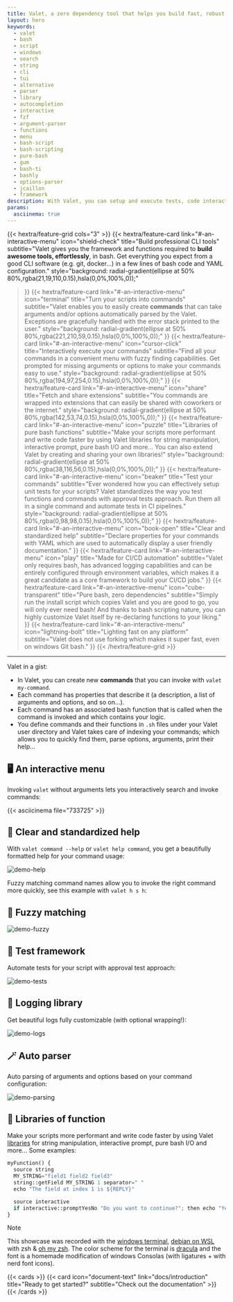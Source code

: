 ```yaml
---
title: Valet, a zero dependency tool that helps you build fast, robust, testable and interactive CLI applications in bash.
layout: hero
keywords:
  - valet
  - bash
  - script
  - windows
  - search
  - string
  - cli
  - tui
  - alternative
  - parser
  - library
  - autocompletion
  - interactive
  - fzf
  - argument-parser
  - functions
  - menu
  - bash-script
  - bash-scripting
  - pure-bash
  - gum
  - bash-ti
  - bashly
  - options-parser
  - jcaillon
  - framework
description: With Valet, you can setup and execute tests, code interactive experiences for your users, navigate and execute your scripts (called commands) from a searchable menu interface, and more! It provides libraries of functions that can be sourced to solve standard programming needs such as string, array or file manipulation, prompting the user, and so on...
params:
  asciinema: true
---
```


{{< hextra/feature-grid cols="3" >}}
  {{< hextra/feature-card
    link="#-an-interactive-menu"
    icon="shield-check"
    title="Build professional CLI tools"
    subtitle="Valet gives you the framework and functions required to **build awesome tools, effortlessly**, in bash. Get everything you expect from a good CLI software (e.g. git, docker...) in a few lines of bash code and YAML configuration."
    style="background: radial-gradient(ellipse at 50% 80%,rgba(21,19,110,0.15),hsla(0,0%,100%,0));"
  >}}
  {{< hextra/feature-card
    link="#-an-interactive-menu"
    icon="terminal"
    title="Turn your scripts into commands"
    subtitle="Valet enables you to easily create **commands** that can take arguments and/or options automatically parsed by the Valet. Exceptions are gracefully handled with the error stack printed to the user."
    style="background: radial-gradient(ellipse at 50% 80%,rgba(221,210,59,0.15),hsla(0,0%,100%,0));"
  >}}
  {{< hextra/feature-card
    link="#-an-interactive-menu"
    icon="cursor-click"
    title="Interactively execute your commands"
    subtitle="Find all your commands in a convenient menu with fuzzy finding capabilities. Get prompted for missing arguments or options to make your commands easy to use."
    style="background: radial-gradient(ellipse at 50% 80%,rgba(194,97,254,0.15),hsla(0,0%,100%,0));"
  >}}
  {{< hextra/feature-card
    link="#-an-interactive-menu"
    icon="share"
    title="Fetch and share extensions"
    subtitle="You commands are wrapped into extensions that can easily be shared with coworkers or the internet."
    style="background: radial-gradient(ellipse at 50% 80%,rgba(142,53,74,0.15),hsla(0,0%,100%,0));"
  >}}
  {{< hextra/feature-card
    link="#-an-interactive-menu"
    icon="puzzle"
    title="Libraries of pure bash functions"
    subtitle="Make your scripts more performant and write code faster by using Valet libraries for string manipulation, interactive prompt, pure bash I/O and more... You can also extend Valet by creating and sharing your own libraries!"
    style="background: radial-gradient(ellipse at 50% 80%,rgba(38,116,56,0.15),hsla(0,0%,100%,0));"
  >}}
  {{< hextra/feature-card
    link="#-an-interactive-menu"
    icon="beaker"
    title="Test your commands"
    subtitle="Ever wondered how you can effectively setup unit tests for your scripts? Valet standardizes the way you test functions and commands with approval tests approach. Run them all in a single command and automate tests in CI pipelines."
    style="background: radial-gradient(ellipse at 50% 80%,rgba(0,98,98,0.15),hsla(0,0%,100%,0));"
  >}}
  {{< hextra/feature-card
    link="#-an-interactive-menu"
    icon="book-open"
    title="Clear and standardized help"
    subtitle="Declare properties for your commands with YAML which are used to automatically display a user friendly documentation."
  >}}
  {{< hextra/feature-card
    link="#-an-interactive-menu"
    icon="play"
    title="Made for CI/CD automation"
    subtitle="Valet only requires bash, has advanced logging capabilities and can be entirely configured through environment variables, which makes it a great candidate as a core framework to build your CI/CD jobs."
  >}}
  {{< hextra/feature-card
    link="#-an-interactive-menu"
    icon="cube-transparent"
    title="Pure bash, zero dependencies"
    subtitle="Simply run the install script which copies Valet and you are good to go, you will only ever need bash! And thanks to bash scripting nature, you can highly customize Valet itself by re-declaring functions to your liking."
  >}}
  {{< hextra/feature-card
    link="#-an-interactive-menu"
    icon="lightning-bolt"
    title="Lighting fast on any platform"
    subtitle="Valet does not use forking which makes it super fast, even on windows Git bash."
  >}}
{{< /hextra/feature-grid >}}

---

Valet in a gist:

- In Valet, you can create new **commands** that you can invoke with `valet my-command`.
- Each command has properties that describe it (a description, a list of arguments and options, and so on...).
- Each command has an associated bash function that is called when the command is invoked and which contains your logic.
- You define commands and their functions in `.sh` files under your Valet user directory and Valet takes care of indexing your commands; which allows you to quickly find them, parse options, arguments, print their help...

## 🖥️ An interactive menu

Invoking `valet` without arguments lets you interactively search and invoke commands:

{{< asciicinema file="733725" >}}

## 📖 Clear and standardized help

With `valet command --help` or `valet help command`, you get a beautifully formatted help for your command usage:

![demo-help](/hero/demo-help.gif)

Fuzzy matching command names allow you to invoke the right command more quickly, see this example with `valet h s h`:

## 🔎 Fuzzy matching

![demo-fuzzy](/hero/demo-fuzzy.gif)

## 🧪 Test framework

Automate tests for your script with approval test approach:

![demo-tests](/hero/demo-tests.gif)

## 🐾 Logging library

Get beautiful logs fully customizable (with optional wrapping!):

![demo-logs](/hero/demo-logs.gif)

## 🪄 Auto parser

Auto parsing of arguments and options based on your command configuration:

![demo-parsing](/hero/demo-parsing.gif)

## 🧩 Libraries of function

Make your scripts more performant and write code faster by using Valet [libraries][libraries-link] for string manipulation, interactive prompt, pure bash I/O and more... Some examples:

```python {linenos=table,linenostart=1,filename="script.sh"}
myFunction() {
  source string
  MY_STRING="field1 field2 field3"
  string::getField MY_STRING 1 separator=" "
  echo "The field at index 1 is ${REPLY}"

  source interactive
  if interactive::promptYesNo "Do you want to continue?"; then echo "Yes."; else echo "No."; fi
}
```

> [!NOTE]
> This showcase was recorded with the [windows terminal][windows-terminal], [debian on WSL][debian-wsl] with zsh & [oh my zsh][oh-my-zsh]. The color scheme for the terminal is [dracula][dracula-theme] and the font is a homemade modification of windows Consolas (with ligatures + with nerd font icons).

{{< cards >}}
  {{< card icon="document-text" link="docs/introduction" title="Ready to get started?" subtitle="Check out the documentation" >}}
{{< /cards >}}

[windows-terminal]: https://github.com/microsoft/terminal
[debian-wsl]: https://wiki.debian.org/InstallingDebianOn/Microsoft/Windows/SubsystemForLinux
[oh-my-zsh]: https://ohmyz.sh/
[dracula-theme]: https://draculatheme.com/windows-terminal
[libraries-link]: docs/libraries/
